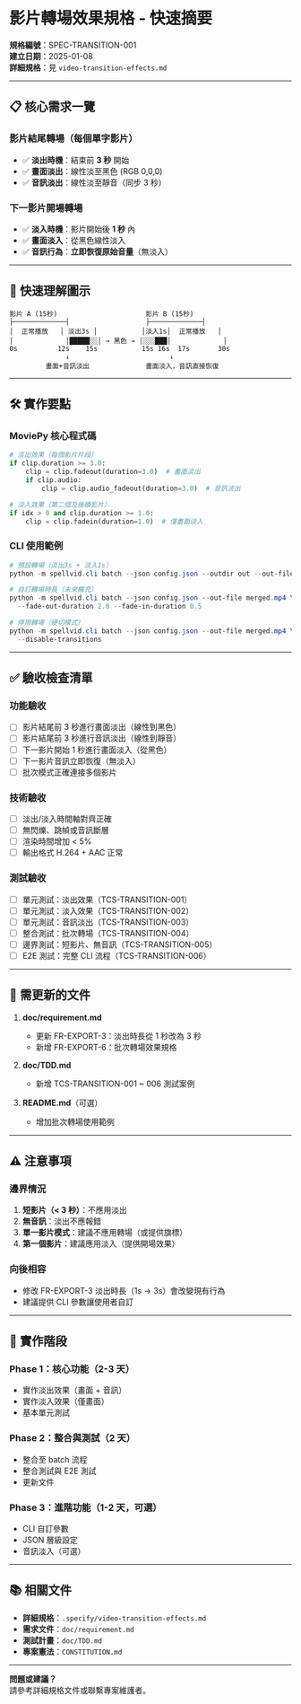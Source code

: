 # 影片轉場效果規格 - 快速摘要

**規格編號**：SPEC-TRANSITION-001  
**建立日期**：2025-01-08  
**詳細規格**：見 `video-transition-effects.md`

---

## 📋 核心需求一覽

### 影片結尾轉場（每個單字影片）
- ✅ **淡出時機**：結束前 **3 秒** 開始
- ✅ **畫面淡出**：線性淡至黑色 (RGB 0,0,0)
- ✅ **音訊淡出**：線性淡至靜音（同步 3 秒）

### 下一影片開場轉場
- ✅ **淡入時機**：影片開始後 **1 秒** 內
- ✅ **畫面淡入**：從黑色線性淡入
- ✅ **音訊行為**：**立即恢復原始音量**（無淡入）

---

## 🎯 快速理解圖示

```
影片 A (15秒)                      影片 B (15秒)
├─────────────┤                   ├─────────────┤
│  正常播放   │ 淡出3s │           │淡入1s│  正常播放   │
│             │█████░░│ → 黑色 → │░░░███│             │
0s          12s    15s           15s 16s  17s       30s
              ↓                         ↓
         畫面+音訊淡出              畫面淡入，音訊直接恢復
```

---

## 🛠️ 實作要點

### MoviePy 核心程式碼
```python
# 淡出效果（每個影片片段）
if clip.duration >= 3.0:
    clip = clip.fadeout(duration=3.0)  # 畫面淡出
    if clip.audio:
        clip = clip.audio_fadeout(duration=3.0)  # 音訊淡出

# 淡入效果（第二個及後續影片）
if idx > 0 and clip.duration >= 1.0:
    clip = clip.fadein(duration=1.0)  # 僅畫面淡入
```

### CLI 使用範例
```powershell
# 預設轉場（淡出3s + 淡入1s）
python -m spellvid.cli batch --json config.json --outdir out --out-file merged.mp4

# 自訂轉場時長（未來擴充）
python -m spellvid.cli batch --json config.json --out-file merged.mp4 \
  --fade-out-duration 2.0 --fade-in-duration 0.5

# 停用轉場（硬切模式）
python -m spellvid.cli batch --json config.json --out-file merged.mp4 \
  --disable-transitions
```

---

## ✅ 驗收檢查清單

### 功能驗收
- [ ] 影片結尾前 3 秒進行畫面淡出（線性到黑色）
- [ ] 影片結尾前 3 秒進行音訊淡出（線性到靜音）
- [ ] 下一影片開始 1 秒進行畫面淡入（從黑色）
- [ ] 下一影片音訊立即恢復（無淡入）
- [ ] 批次模式正確連接多個影片

### 技術驗收
- [ ] 淡出/淡入時間軸對齊正確
- [ ] 無閃爍、跳幀或音訊斷層
- [ ] 渲染時間增加 < 5%
- [ ] 輸出格式 H.264 + AAC 正常

### 測試驗收
- [ ] 單元測試：淡出效果（TCS-TRANSITION-001）
- [ ] 單元測試：淡入效果（TCS-TRANSITION-002）
- [ ] 單元測試：音訊淡出（TCS-TRANSITION-003）
- [ ] 整合測試：批次轉場（TCS-TRANSITION-004）
- [ ] 邊界測試：短影片、無音訊（TCS-TRANSITION-005）
- [ ] E2E 測試：完整 CLI 流程（TCS-TRANSITION-006）

---

## 📝 需更新的文件

1. **doc/requirement.md**
   - 更新 FR-EXPORT-3：淡出時長從 1 秒改為 3 秒
   - 新增 FR-EXPORT-6：批次轉場效果規格

2. **doc/TDD.md**
   - 新增 TCS-TRANSITION-001 ~ 006 測試案例

3. **README.md**（可選）
   - 增加批次轉場使用範例

---

## ⚠️ 注意事項

### 邊界情況
1. **短影片（< 3 秒）**：不應用淡出
2. **無音訊**：淡出不應報錯
3. **單一影片模式**：建議不應用轉場（或提供旗標）
4. **第一個影片**：建議應用淡入（提供開場效果）

### 向後相容
- 修改 FR-EXPORT-3 淡出時長（1s → 3s）會改變現有行為
- 建議提供 CLI 參數讓使用者自訂

---

## 🚀 實作階段

### Phase 1：核心功能（2-3 天）
- 實作淡出效果（畫面 + 音訊）
- 實作淡入效果（僅畫面）
- 基本單元測試

### Phase 2：整合與測試（2 天）
- 整合至 batch 流程
- 整合測試與 E2E 測試
- 更新文件

### Phase 3：進階功能（1-2 天，可選）
- CLI 自訂參數
- JSON 層級設定
- 音訊淡入（可選）

---

## 📚 相關文件

- **詳細規格**：`.specify/video-transition-effects.md`
- **需求文件**：`doc/requirement.md`
- **測試計畫**：`doc/TDD.md`
- **專案憲法**：`CONSTITUTION.md`

---

**問題或建議？**  
請參考詳細規格文件或聯繫專案維護者。
